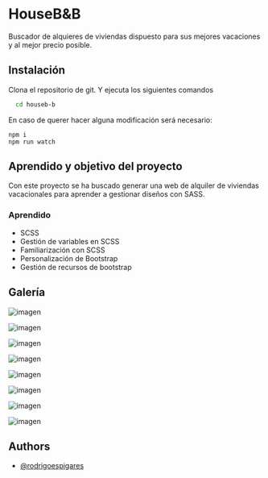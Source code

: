
# HouseB&B

Buscador de alquieres de viviendas dispuesto para sus mejores vacaciones y al mejor precio posible.




## Instalación

Clona el repositorio de git. Y ejecuta los siguientes comandos

```bash
  cd houseb-b
```

En caso de querer hacer alguna modificación será necesario:

```
npm i
npm run watch
```
    
## Aprendido y objetivo del proyecto

Con este proyecto se ha buscado generar una web de alquiler de viviendas vacacionales para aprender a gestionar diseños con SASS.

### Aprendido

- SCSS
- Gestión de variables en SCSS
- Familiarización con SCSS
- Personalización de Bootstrap
- Gestión de recursos de bootstrap



## Galería

![imagen](https://github.com/rodrigoespigares/houseb-b/assets/94736646/1e1f3447-009b-40e4-97e6-1ec8733dae18)

![imagen](https://github.com/rodrigoespigares/houseb-b/assets/94736646/c88a07f0-90f5-486b-b0d5-5aa005294f76)

![imagen](https://github.com/rodrigoespigares/houseb-b/assets/94736646/73e5910e-a324-4748-8700-fd16c4881ed2)

![imagen](https://github.com/rodrigoespigares/houseb-b/assets/94736646/5144fb2e-e3a8-4361-a14b-d8497b69a732)

![imagen](https://github.com/rodrigoespigares/houseb-b/assets/94736646/92bedbe9-6094-4f7c-a489-ddca0e032024)

![imagen](https://github.com/rodrigoespigares/houseb-b/assets/94736646/b24c5428-0a19-4636-b698-179157396852)

![imagen](https://github.com/rodrigoespigares/houseb-b/assets/94736646/9bb5df5d-bcab-4236-8013-37cbaf1554c8)

![imagen](https://github.com/rodrigoespigares/houseb-b/assets/94736646/bdc5f856-4cc1-4b0e-8152-3f41a1a2d0ec)



## Authors

- [@rodrigoespigares](https://www.github.com/rodrigoespigares)

